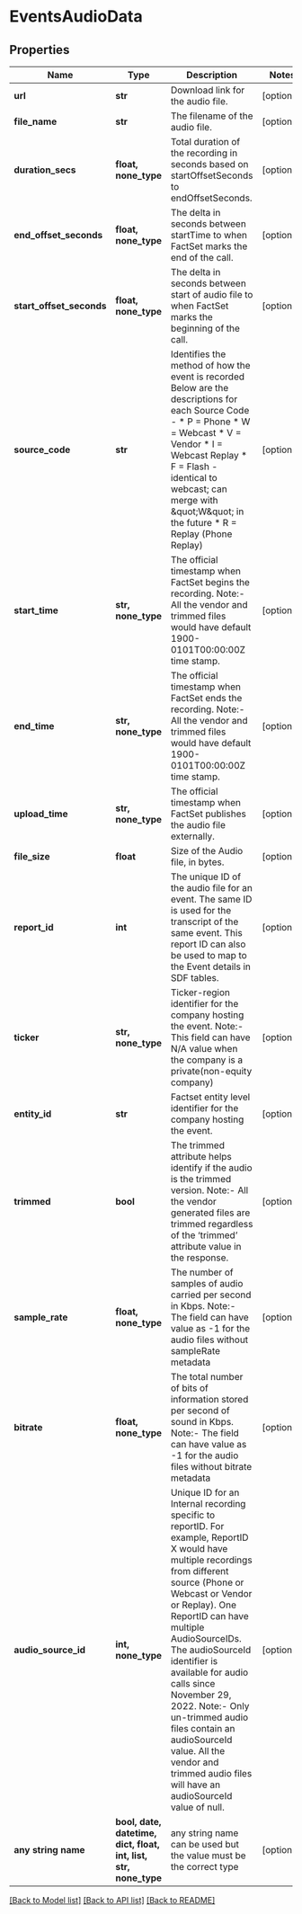 # EventsAudioData


## Properties
Name | Type | Description | Notes
------------ | ------------- | ------------- | -------------
**url** | **str** | Download link for the audio file. | [optional] 
**file_name** | **str** | The filename of the audio file. | [optional] 
**duration_secs** | **float, none_type** | Total duration of the recording in seconds based on startOffsetSeconds to endOffsetSeconds. | [optional] 
**end_offset_seconds** | **float, none_type** | The delta in seconds between startTime to when FactSet marks the end of the call. | [optional] 
**start_offset_seconds** | **float, none_type** | The delta in seconds between start of audio file to when FactSet marks the beginning of the call. | [optional] 
**source_code** | **str** | Identifies the method of how the event is recorded Below are the descriptions for each Source Code - * P &#x3D; Phone * W &#x3D; Webcast * V &#x3D; Vendor * I &#x3D; Webcast Replay * F &#x3D; Flash - identical to webcast; can merge with \&quot;W\&quot; in the future * R &#x3D; Replay (Phone Replay) | [optional] 
**start_time** | **str, none_type** | The official timestamp when FactSet begins the recording.  Note:- All the vendor and trimmed files would have default 1900-0101T00:00:00Z time stamp. | [optional] 
**end_time** | **str, none_type** | The official timestamp when FactSet ends the recording.  Note:- All the vendor and trimmed files would have default 1900-0101T00:00:00Z time stamp. | [optional] 
**upload_time** | **str, none_type** | The official timestamp when FactSet publishes the audio file externally. | [optional] 
**file_size** | **float** | Size of the Audio file, in bytes. | [optional] 
**report_id** | **int** | The unique ID of the audio file for an event. The same ID is used for the transcript of the same event. This report ID can also be used to map to the Event details in SDF tables. | [optional] 
**ticker** | **str, none_type** | Ticker-region identifier for the company hosting the event.  Note:- This field can have N/A value when the company is a private(non-equity company) | [optional] 
**entity_id** | **str** | Factset entity level identifier for the company hosting the event. | [optional] 
**trimmed** | **bool** | The trimmed attribute helps identify if the audio is the trimmed version. Note:- All the vendor generated files are trimmed regardless of the ‘trimmed’ attribute value in the response. | [optional] 
**sample_rate** | **float, none_type** | The number of samples of audio carried per second in Kbps.  Note:- The field can have value as -1 for the audio files without sampleRate metadata | [optional] 
**bitrate** | **float, none_type** | The total number of bits of information stored per second of sound in Kbps.  Note:- The field can have value as -1 for the audio files without bitrate metadata | [optional] 
**audio_source_id** | **int, none_type** | Unique ID for an Internal recording specific to reportID. For example, ReportID X would have multiple recordings from different source (Phone or Webcast or Vendor or Replay). One ReportID can have multiple AudioSourceIDs.  The audioSourceId identifier is available for audio calls since November 29, 2022. Note:- Only un-trimmed audio files contain an audioSourceId value. All the vendor and trimmed audio files will have an audioSourceId value of null. | [optional] 
**any string name** | **bool, date, datetime, dict, float, int, list, str, none_type** | any string name can be used but the value must be the correct type | [optional]

[[Back to Model list]](../README.md#documentation-for-models) [[Back to API list]](../README.md#documentation-for-api-endpoints) [[Back to README]](../README.md)


